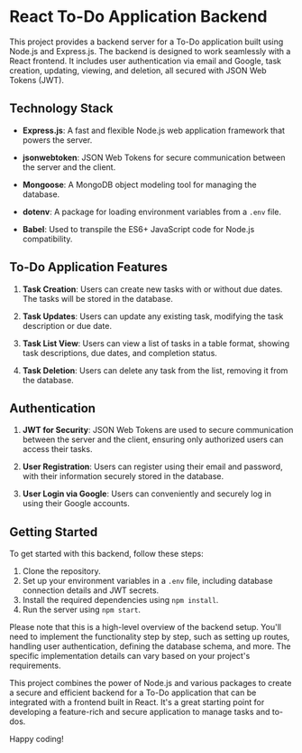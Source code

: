 # React To-Do Application Backend

This project provides a backend server for a To-Do application built using Node.js and Express.js. The backend is designed to work seamlessly with a React frontend. It includes user authentication via email and Google, task creation, updating, viewing, and deletion, all secured with JSON Web Tokens (JWT).

## Technology Stack

- **Express.js**: A fast and flexible Node.js web application framework that powers the server.

- **jsonwebtoken**: JSON Web Tokens for secure communication between the server and the client.

- **Mongoose**: A MongoDB object modeling tool for managing the database.

- **dotenv**: A package for loading environment variables from a `.env` file.

- **Babel**: Used to transpile the ES6+ JavaScript code for Node.js compatibility.

## To-Do Application Features

1. **Task Creation**: Users can create new tasks with or without due dates. The tasks will be stored in the database.

2. **Task Updates**: Users can update any existing task, modifying the task description or due date.

3. **Task List View**: Users can view a list of tasks in a table format, showing task descriptions, due dates, and completion status.

4. **Task Deletion**: Users can delete any task from the list, removing it from the database.

## Authentication

1. **JWT for Security**: JSON Web Tokens are used to secure communication between the server and the client, ensuring only authorized users can access their tasks.

2. **User Registration**: Users can register using their email and password, with their information securely stored in the database.

3. **User Login via Google**: Users can conveniently and securely log in using their Google accounts.

## Getting Started

To get started with this backend, follow these steps:

1. Clone the repository.
2. Set up your environment variables in a `.env` file, including database connection details and JWT secrets.
3. Install the required dependencies using `npm install`.
4. Run the server using `npm start`.

Please note that this is a high-level overview of the backend setup. You'll need to implement the functionality step by step, such as setting up routes, handling user authentication, defining the database schema, and more. The specific implementation details can vary based on your project's requirements.

This project combines the power of Node.js and various packages to create a secure and efficient backend for a To-Do application that can be integrated with a frontend built in React. It's a great starting point for developing a feature-rich and secure application to manage tasks and to-dos.

Happy coding!
